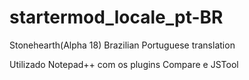 # startermod_locale_pt-BR
Stonehearth(Alpha 18) Brazilian Portuguese translation

Utilizado Notepad++ com os plugins Compare e JSTool